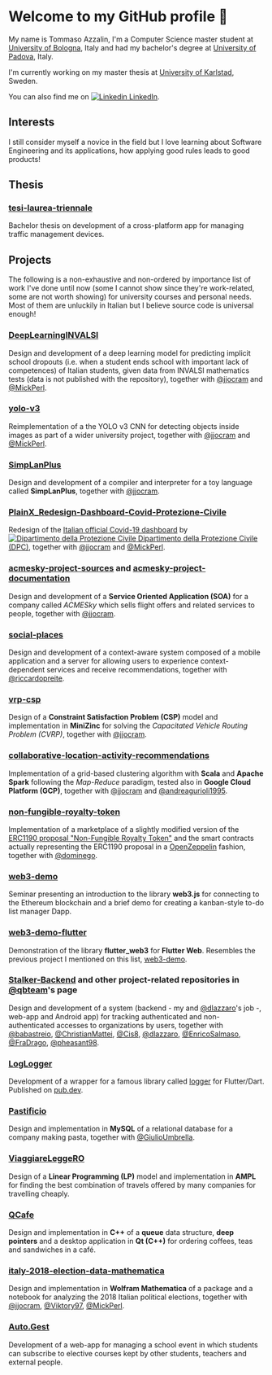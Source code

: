 # Welcome to my GitHub profile 👋

My name is Tommaso Azzalin, I'm a Computer Science master student at [University of Bologna](https://www.unibo.it/en), Italy and had my bachelor's degree at [University of Padova](https://www.unipd.it/en/), Italy.

I'm currently working on my master thesis at [University of Karlstad](https://www.kau.se/en), Sweden.

You can also find me on [![Linkedin](https://i.stack.imgur.com/gVE0j.png) LinkedIn](https://www.linkedin.com/in/tommaso-azzalin/).

## Interests

I still consider myself a novice in the field but I love learning about Software Engineering and its applications, how applying good rules leads to good products!

## Thesis

### [tesi-laurea-triennale](https://github.com/TommasoAzz/tesi-laurea-triennale)
Bachelor thesis on development of a cross-platform app for managing traffic management devices.

## Projects

The following is a non-exhaustive and non-ordered by importance list of work I've done until now (some I cannot show since they're work-related, some are not worth showing) for university courses and personal needs. Most of them are unluckily in Italian but I believe source code is universal enough!

### [DeepLearningINVALSI](https://github.com/TommasoAzz/DeepLearningINVALSI)
Design and development of a deep learning model for predicting implicit school dropouts (i.e. when a student ends school with important lack of competences) of Italian students, given data from INVALSI mathematics tests (data is not published with the repository), together with [@jjocram](https://github.com/jjocram) and [@MickPerl](https://github.com/MickPerl).


### [yolo-v3](https://github.com/TommasoAzz/yolo-v3)
Reimplementation of a the YOLO v3 CNN for detecting objects inside images as part of a wider university project, together with [@jjocram](https://github.com/jjocram) and [@MickPerl](https://github.com/MickPerl).

### [SimpLanPlus](https://github.com/TommasoAzz/SimpLanPlus)
Design and development of a compiler and interpreter for a toy language called **SimpLanPlus**, together with [@jjocram](https://github.com/jjocram).

### [PlainX_Redesign-Dashboard-Covid-Protezione-Civile](https://github.com/TommasoAzz/PlainX_Redesign-Dashboard-Covid-Protezione-Civile)
Redesign of the [Italian official Covid-19 dashboard](https://opendatadpc.maps.arcgis.com/apps/opsdashboard/index.html#/b0c68bce2cce478eaac82fe38d4138b1) by [![Dipartimento della Protezione Civile](https://www.protezionecivile.gov.it/favicon-32x32.png) Dipartimento della Protezione Civile (DPC)](https://www.protezionecivile.gov.it/it/), together with [@jjocram](https://github.com/jjocram) and [@MickPerl](https://github.com/MickPerl).

### [acmesky-project-sources](https://github.com/TommasoAzz/acmesky-project-sources) and [acmesky-project-documentation](https://github.com/TommasoAzz/acmesky-project-documentation)
Design and development of a **Service Oriented Application (SOA)** for a company called *ACMESky* which sells flight offers and related services to people, together with [@jjocram](https://github.com/jjocram).

### [social-places](https://github.com/TommasoAzz/social-places)
Design and development of a context-aware system composed of a mobile application and a server for allowing users to experience context-dependent services and receive recommendations, together with [@riccardopreite](https://github.com/riccardopreite).

### [vrp-csp](https://github.com/TommasoAzz/vrp-csp)
Design of a **Constraint Satisfaction Problem (CSP)** model and implementation in **MiniZinc** for solving the *Capacitated Vehicle Routing Problem (CVRP)*, together with [@jjocram](https://github.com/jjocram).

### [collaborative-location-activity-recommendations](https://github.com/TommasoAzz/collaborative-location-activity-recommendations)
Implementation of a grid-based clustering algorithm with **Scala** and **Apache Spark** following the *Map-Reduce* paradigm, tested also in **Google Cloud Platform (GCP)**, together with [@jjocram](https://github.com/jjocram) and [@andreagurioli1995](https://github.com/andreagurioli1995).

### [non-fungible-royalty-token](https://github.com/TommasoAzz/non-fungible-royalty-token)
Implementation of a marketplace of a slightly modified version of the [ERC1190 proposal "Non-Fungible Royalty Token"](https://github.com/ethereum/EIPs/issues/1190) and the smart contracts actually representing the ERC1190 proposal in a [OpenZeppelin](https://openzeppelin.com/contracts/) fashion, together with [@dominego](https://github.com/dominego).

### [web3-demo](https://github.com/TommasoAzz/web3-demo)
Seminar presenting an introduction to the library **web3.js** for connecting to the Ethereum blockchain and a brief demo for creating a kanban-style to-do list manager Dapp.

### [web3-demo-flutter](https://github.com/TommasoAzz/web3-demo-flutter)
Demonstration of the library **flutter_web3** for **Flutter Web**. Resembles the previous project I mentioned on this list, [web3-demo](https://github.com/TommasoAzz/web3-demo).

### [Stalker-Backend](https://github.com/TommasoAzz/Stalker-Backend) and other project-related repositories in [@qbteam](https://github.com/qb-team)'s page
Design and development of a system (backend - my and [@dlazzaro](https://github.com/dlazzaro)'s job -, web-app and Android app) for tracking authenticated and non-authenticated accesses to organizations by users, together with [@babastreio](https://github.com/babastreio), [@ChristianMattei](https://github.com/ChristianMattei), [@Cis8](https://github.com/Cis8), [@dlazzaro](https://github.com/dlazzaro), [@EnricoSalmaso](https://github.com/EnricoSalmaso), [@FraDrago](https://github.com/FraDrago), [@pheasant98](https://github.com/pheasant98).

### [LogLogger](https://github.com/TommasoAzz/log_logger)
Development of a wrapper for a famous library called [logger](https://pub.dev/packages/logger) for Flutter/Dart. Published on [pub.dev](https://pub.dev/packages/log_logger).

### [Pastificio](https://github.com/TommasoAzz/Pastificio)
Design and implementation in **MySQL** of a relational database for a company making pasta, together with [@GiulioUmbrella](https://github.com/GiulioUmbrella).

### [ViaggiareLeggeRO](https://github.com/TommasoAzz/ViaggiareLeggeRO)
Design of a **Linear Programming (LP)** model and implementation in **AMPL** for finding the best combination of travels offered by many companies for travelling cheaply.

### [QCafe](https://github.com/TommasoAzz/QCafe)
Design and implementation in **C++** of a **queue** data structure, **deep pointers** and a desktop application in **Qt (C++)** for ordering coffees, teas and sandwiches in a café.

### [italy-2018-election-data-mathematica](https://github.com/TommasoAzz/italy-2018-election-data-mathematica)
Design and implementation in **Wolfram Mathematica** of a package and a notebook for analyzing the 2018 Italian political elections, together with [@jjocram](https://github.com/jjocram), [@Viktory97](https://github.com/Viktory97), [@MickPerl](https://github.com/MickPerl).

### [Auto.Gest](https://github.com/TommasoAzz/Auto.Gest)
Development of a web-app for managing a school event in which students can subscribe to elective courses kept by other students, teachers and external people.
